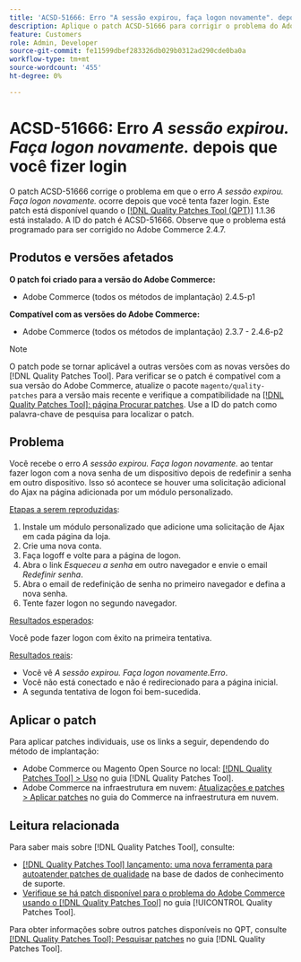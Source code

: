 ```yaml
---
title: 'ACSD-51666: Erro "A sessão expirou, faça logon novamente". depois de fazer logon'
description: Aplique o patch ACSD-51666 para corrigir o problema do Adobe Commerce em que o erro *A sessão expirou. Faça logon novamente.* ocorre depois que você tenta fazer logon.
feature: Customers
role: Admin, Developer
source-git-commit: fe11599dbef283326db029b0312ad290cde0ba0a
workflow-type: tm+mt
source-wordcount: '455'
ht-degree: 0%

---
```


# ACSD-51666: Erro *A sessão expirou. Faça logon novamente.* depois que você fizer login

O patch ACSD-51666 corrige o problema em que o erro *A sessão expirou. Faça logon novamente.* ocorre depois que você tenta fazer login. Este patch está disponível quando o [[!DNL Quality Patches Tool (QPT)]](https://experienceleague.adobe.com/en/docs/commerce-knowledge-base/kb/announcements/commerce-announcements/magento-quality-patches-released-new-tool-to-self-serve-quality-patches) 1.1.36 está instalado. A ID do patch é ACSD-51666. Observe que o problema está programado para ser corrigido no Adobe Commerce 2.4.7.

## Produtos e versões afetados

**O patch foi criado para a versão do Adobe Commerce:**

* Adobe Commerce (todos os métodos de implantação) 2.4.5-p1

**Compatível com as versões do Adobe Commerce:**

* Adobe Commerce (todos os métodos de implantação) 2.3.7 - 2.4.6-p2

>[!NOTE]
>
>O patch pode se tornar aplicável a outras versões com as novas versões do [!DNL Quality Patches Tool]. Para verificar se o patch é compatível com a sua versão do Adobe Commerce, atualize o pacote `magento/quality-patches` para a versão mais recente e verifique a compatibilidade na [[!DNL Quality Patches Tool]: página Procurar patches](https://experienceleague.adobe.com/tools/commerce-quality-patches/index.html). Use a ID do patch como palavra-chave de pesquisa para localizar o patch.

## Problema

Você recebe o erro *A sessão expirou. Faça logon novamente.* ao tentar fazer logon com a nova senha de um dispositivo depois de redefinir a senha em outro dispositivo. Isso só acontece se houver uma solicitação adicional do Ajax na página adicionada por um módulo personalizado.

<u>Etapas a serem reproduzidas</u>:

1. Instale um módulo personalizado que adicione uma solicitação de Ajax em cada página da loja.
1. Crie uma nova conta.
1. Faça logoff e volte para a página de logon.
1. Abra o link *Esqueceu a senha* em outro navegador e envie o email *Redefinir senha*.
1. Abra o email de redefinição de senha no primeiro navegador e defina a nova senha.
1. Tente fazer logon no segundo navegador.

<u>Resultados esperados</u>:

Você pode fazer logon com êxito na primeira tentativa.

<u>Resultados reais</u>:

* Você vê *A sessão expirou. Faça logon novamente.Erro*.
* Você não está conectado e não é redirecionado para a página inicial.
* A segunda tentativa de logon foi bem-sucedida.

## Aplicar o patch

Para aplicar patches individuais, use os links a seguir, dependendo do método de implantação:

* Adobe Commerce ou Magento Open Source no local: [[!DNL Quality Patches Tool] > Uso](/help/tools/quality-patches-tool/usage.md) no guia [!DNL Quality Patches Tool].
* Adobe Commerce na infraestrutura em nuvem: [Atualizações e patches > Aplicar patches](https://experienceleague.adobe.com/docs/commerce-cloud-service/user-guide/develop/upgrade/apply-patches.html) no guia do Commerce na infraestrutura em nuvem.

## Leitura relacionada

Para saber mais sobre [!DNL Quality Patches Tool], consulte:

* [[!DNL Quality Patches Tool] lançamento: uma nova ferramenta para autoatender patches de qualidade](https://experienceleague.adobe.com/en/docs/commerce-knowledge-base/kb/announcements/commerce-announcements/magento-quality-patches-released-new-tool-to-self-serve-quality-patches) na base de dados de conhecimento de suporte.
* [Verifique se há patch disponível para o problema do Adobe Commerce usando o  [!DNL Quality Patches Tool]](/help/tools/quality-patches-tool/patches-available-in-qpt/check-patch-for-magento-issue-with-magento-quality-patches.md) no guia [!UICONTROL Quality Patches Tool].


Para obter informações sobre outros patches disponíveis no QPT, consulte [[!DNL Quality Patches Tool]: Pesquisar patches](https://experienceleague.adobe.com/tools/commerce-quality-patches/index.html) no guia [!DNL Quality Patches Tool].
